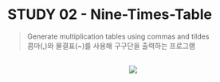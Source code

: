 # STUDY 02 - Nine-Times-Table
> Generate multiplication tables using commas and tildes<br>
> 콤마(,)와 물결표(~)를 사용해 구구단을 출력하는 프로그램

<p align="center" dir="auto">
<br><img style="max-width:100%" src="https://github.com/arkjiy/Nine-Times-Table/blob/master/img/ninetimestable.gif?raw=true"/>
</p>
